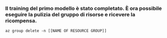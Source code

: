 ### <a name="congrats-on-training-your-first-model-now-clean-up-the-resource-group-and-claim-your-reward"></a>Il training del primo modello è stato completato. È ora possibile eseguire la pulizia del gruppo di risorse e ricevere la ricompensa.

```
az group delete -n [[NAME OF RESOURCE GROUP]]
```
